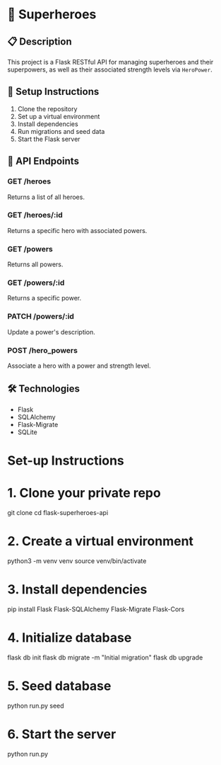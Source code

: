 # 🦸 Superheroes

## 📋 Description

This project is a Flask RESTful API for managing superheroes and their superpowers, as well as their associated strength levels via `HeroPower`.

## 🚀 Setup Instructions

1. Clone the repository
2. Set up a virtual environment
3. Install dependencies
4. Run migrations and seed data
5. Start the Flask server

## 📂 API Endpoints

### GET /heroes
Returns a list of all heroes.

### GET /heroes/:id
Returns a specific hero with associated powers.

### GET /powers
Returns all powers.

### GET /powers/:id
Returns a specific power.

### PATCH /powers/:id
Update a power's description.

### POST /hero_powers
Associate a hero with a power and strength level.

## 🛠 Technologies
- Flask
- SQLAlchemy
- Flask-Migrate
- SQLite

# Set-up Instructions
# 1. Clone your private repo
git clone <your-repo-url>
cd flask-superheroes-api

# 2. Create a virtual environment
python3 -m venv venv
source venv/bin/activate

# 3. Install dependencies
pip install Flask Flask-SQLAlchemy Flask-Migrate Flask-Cors

# 4. Initialize database
flask db init
flask db migrate -m "Initial migration"
flask db upgrade

# 5. Seed database
python run.py seed

# 6. Start the server
python run.py
